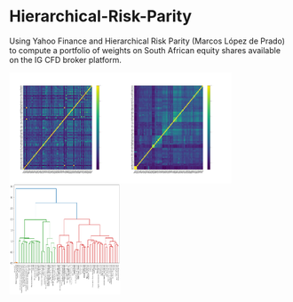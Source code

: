 # Hierarchical-Risk-Parity
Using Yahoo Finance and Hierarchical Risk Parity (Marcos López de Prado) to compute a portfolio of weights on South African equity shares available on the IG CFD broker platform.

<a href="url"><img src="https://github.com/neil-za-991/Hierarchical-Risk-Parity/blob/main/HRP3_corr0.png?" align="left" height="200" width="200" ></a>
<a href="url"><img src="https://github.com/neil-za-991/Hierarchical-Risk-Parity/blob/main/HRP3_corr1.png?" align="left" height="200" width="200" ></a>
<a href="url"><img src="https://github.com/neil-za-991/Hierarchical-Risk-Parity/blob/main/cluster_dendogram.png?" align="left" height="200" width="200" ></a>
